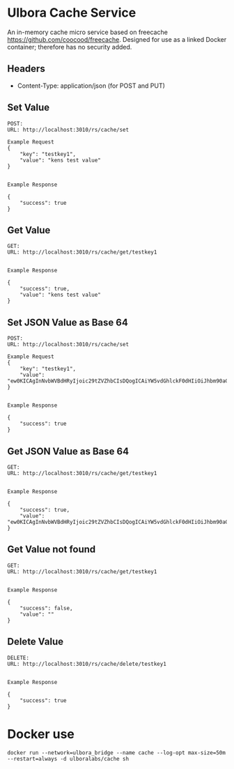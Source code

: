 Ulbora Cache Service
==============

An in-memory cache micro service based on freecache https://github.com/coocood/freecache.
Designed for use as a linked Docker container; therefore has no security added.


## Headers
- Content-Type: application/json (for POST and PUT)


## Set Value

```
POST:
URL: http://localhost:3010/rs/cache/set

Example Request
{
	"key": "testkey1",
	"value": "kens test value"
}
  
```

```
Example Response   

{
    "success": true
}

```



## Get Value

```
GET:
URL: http://localhost:3010/rs/cache/get/testkey1
  
```

```
Example Response   

{
    "success": true,
    "value": "kens test value"
}

```

## Set JSON Value as Base 64

```
POST:
URL: http://localhost:3010/rs/cache/set

Example Request
{
	"key": "testkey1",
	"value": "ew0KICAgInNvbWVBdHRyIjoic29tZVZhbCIsDQogICAiYW5vdGhlckF0dHIiOiJhbm90aGVyVmFsIg0KfQ=="
}
  
```

```
Example Response   

{
    "success": true
}

```



## Get JSON Value as Base 64

```
GET:
URL: http://localhost:3010/rs/cache/get/testkey1
  
```

```
Example Response   

{
    "success": true,
    "value": "ew0KICAgInNvbWVBdHRyIjoic29tZVZhbCIsDQogICAiYW5vdGhlckF0dHIiOiJhbm90aGVyVmFsIg0KfQ=="
}

```


## Get Value not found

```
GET:
URL: http://localhost:3010/rs/cache/get/testkey1
  
```

```
Example Response   

{
    "success": false,
    "value": ""
}

```


## Delete Value

```
DELETE:
URL: http://localhost:3010/rs/cache/delete/testkey1
  
```

```
Example Response   

{
    "success": true
}

```

# Docker use

```
docker run --network=ulbora_bridge --name cache --log-opt max-size=50m --restart=always -d ulboralabs/cache sh

```

